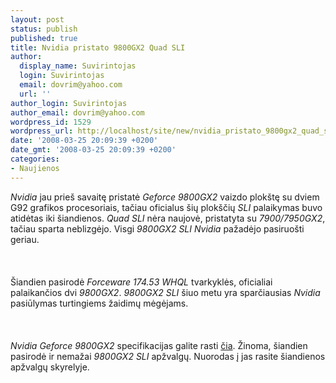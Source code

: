 ```yaml
---
layout: post
status: publish
published: true
title: Nvidia pristato 9800GX2 Quad SLI
author:
  display_name: Suvirintojas
  login: Suvirintojas
  email: dovrim@yahoo.com
  url: ''
author_login: Suvirintojas
author_email: dovrim@yahoo.com
wordpress_id: 1529
wordpress_url: http://localhost/site/new/nvidia_pristato_9800gx2_quad_sli/
date: '2008-03-25 20:09:39 +0200'
date_gmt: '2008-03-25 20:09:39 +0200'
categories:
- Naujienos
---
```

<p><i>Nvidia</i> jau prieš savaitę pristatė <i>Geforce 9800GX2</i> vaizdo plokštę su dviem G92 grafikos procesoriais, tačiau oficialus šių plokščių <i>SLI</i> palaikymas buvo atidėtas iki šiandienos. <i>Quad SLI</i> nėra naujovė, pristatyta su <i>7900/7950GX2</i>, tačiau sparta neblizgėjo. Visgi <i>9800GX2 SLI Nvidia</i> pažadėjo pasiruošti geriau.<br />
<br><br />
<br>Šiandien pasirodė <i>Forceware 174.53 WHQL</i> tvarkyklės, oficialiai palaikančios dvi <i>9800GX2</i>. <i>9800GX2 SLI</i> šiuo metu yra sparčiausias <i>Nvidia</i> pasiūlymas turtingiems žaidimų mėgėjams.<br />
<br><br />
<br><i>Nvidia Geforce 9800GX2</i> specifikacijas galite rasti <a class="ns" href="http://www.technews.lt/index.php?id=Kas&Id=1310">čia</a>. Žinoma, šiandien pasirodė ir nemažai <i>9800GX2 SLI</i> apžvalgų. Nuorodas į jas rasite šiandienos apžvalgų skyrelyje.</p>
